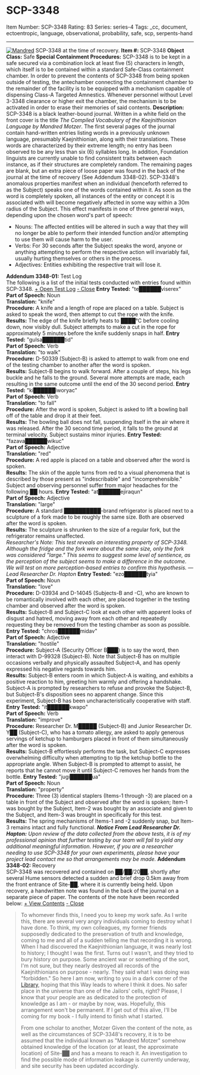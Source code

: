 # SCP-3348
Item Number: SCP-3348
Rating: 83
Series: series-4
Tags: _cc, document, ectoentropic, language, observational, probability, safe, scp, serpents-hand

---

[![Mandred](https://scp-wiki.wdfiles.com/local--resized-images/scp-3348/Mandred/medium.jpg)](https://scp-wiki.wdfiles.com/local--files/scp-3348/Mandred)
SCP-3348 at the time of recovery.
**Item #:** SCP-3348
**Object Class:** Safe
**Special Containment Procedures:** SCP-3348 is to be kept in a safe secured via a combination lock at least five (5) characters in length, which itself is to be contained within a standard Safe-Class containment chamber.
In order to prevent the contents of SCP-3348 from being spoken outside of testing, the antechamber connecting the containment chamber to the remainder of the facility is to be equipped with a mechanism capable of dispensing Class-A Targeted Amnestics. Whenever personnel without Level 3-3348 clearance or higher exit the chamber, the mechanism is to be activated in order to erase their memories of said contents.
**Description:** SCP-3348 is a black leather-bound journal. Written in a white field on the front cover is the title _The Compiled Vocabulary of the Kaejnithionian Language by Mandred Motzer_.
The first several pages of the journal contain hand-written entries listing words in a previously unknown language, presumably Kaejnithionian, along with their translations. These words are characterized by their extreme length; no entry has been observed to be any less than six (6) syllables long. In addition, Foundation linguists are currently unable to find consistent traits between each instance, as if their structures are completely random.
The remaining pages are blank, but an extra piece of loose paper was found in the back of the journal at the time of recovery (See Addendum 3348-02).
SCP-3348's anomalous properties manifest when an individual (henceforth referred to as the Subject) speaks one of the words contained within it. As soon as the word is completely spoken, all instances of the entity or concept it is associated with will become negatively affected in some way within a 30m radius of the Subject. This effect manifests in one of three general ways, depending upon the chosen word's part of speech:
  * Nouns: The affected entities will be altered in such a way that they will no longer be able to perform their intended function and/or attempting to use them will cause harm to the user.
  * Verbs: For 30 seconds after the Subject speaks the word, anyone or anything attempting to perform the respective action will invariably fail, usually hurting themselves or others in the process.
  * Adjectives: Entities exhibiting the respective trait will lose it.

**Addendum 3348-01:** Test Log  
The following is a list of the initial tests conducted with entries found within SCP-3348.
[\+ Open Test Log](javascript:;)
[\- Close](javascript:;)
**Entry Tested:** "te██████viserex"  
**Part of Speech:** Noun  
**Translation:** "knife"  
**Procedure:** A knife and a length of rope are placed on a table. Subject is asked to speak the word, then attempt to cut the rope with the knife.  
**Results:** The edge of the knife briefly heats to ████°C before cooling down, now visibly dull. Subject attempts to make a cut in the rope for approximately 5 minutes before the knife suddenly snaps in half.
**Entry Tested:** "gulsa██████tid"  
**Part of Speech:** Verb  
**Translation:** "to walk"  
**Procedure:** D-50339 (Subject-B) is asked to attempt to walk from one end of the testing chamber to another after the word is spoken.  
**Results:** Subject-B begins to walk forward. After a couple of steps, his legs buckle and he falls to the ground. Several more attempts are made, each resulting in the same outcome until the end of the 30 second period.
**Entry Tested:** "ki██████iworyac"  
**Part of Speech:** Verb  
**Translation:** "to fall"  
**Procedure:** After the word is spoken, Subject is asked to lift a bowling ball off of the table and drop it at their feet.  
**Results:** The bowling ball does not fall, suspending itself in the air where it was released. After the 30 second time period, it falls to the ground at terminal velocity. Subject sustains minor injuries.
**Entry Tested:** "fazava██████wikuc"  
**Part of Speech:** Adjective  
**Translation:** "red"  
**Procedure:** A red apple is placed on a table and observed after the word is spoken.  
**Results:** The skin of the apple turns from red to a visual phenomena that is described by those present as "indescribable" and "incomprehensible." Subject and observing personnel suffer from major headaches for the following ██ hours.
**Entry Tested:** "at██████ejiraqun"  
**Part of Speech:** Adjective  
**Translation:** "large"  
**Procedure:** A standard ██████████-brand refrigerator is placed next to a sculpture of a fork made to be roughly the same size. Both are observed after the word is spoken.  
**Results:** The sculpture is shrunken to the size of a regular fork, but the refrigerator remains unaffected.  
_Researcher's Note: This test reveals an interesting property of SCP-3348. Although the fridge and the fork were about the same size, only the fork was considered "large." This seems to suggest some level of sentience, as the perception of the subject seems to make a difference in the outcome. We will test on more perception-based entries to confirm this hypothesis. —Lead Researcher Dr. Hapton_
**Entry Tested:** "ezo██████tyia"  
**Part of Speech:** Noun  
**Translation:** "love"  
**Procedure:** D-03934 and D-14045 (Subjects-B and -C), who are known to be romantically involved with each other, are placed together in the testing chamber and observed after the word is spoken.  
**Results:** Subject-B and Subject-C look at each other with apparent looks of disgust and hatred, moving away from each other and repeatedly requesting they be removed from the testing chamber as soon as possible.
**Entry Tested:** "chros██████midav"  
**Part of Speech:** Adjective  
**Translation:** "hostile"  
**Procedure:** Subject-A (Security Officer B███) is to say the word, then interact with D-99328 (Subject-B). Note that Subject-B has on multiple occasions verbally and physically assaulted Subject-A, and has openly expressed his negative regards towards him.  
**Results:** Subject-B enters room in which Subject-A is waiting, and exhibits a positive reaction to him, greeting him warmly and offering a handshake. Subject-A is prompted by researchers to refuse and provoke the Subject-B, but Subject-B's disposition sees no apparent change. Since this experiment, Subject-B has been uncharacteristically cooperative with staff.
**Entry Tested:** "it██████kwapo"  
**Part of Speech:** Verb  
**Translation:** "improve"  
**Procedure:** Researcher Dr. M█████ (Subject-B) and Junior Researcher Dr. Y██ (Subject-C), who has a tomato allergy, are asked to apply generous servings of ketchup to hamburgers placed in front of them simultaneously after the word is spoken.  
**Results:** Subject-B effortlessly performs the task, but Subject-C expresses overwhelming difficulty when attempting to tip the ketchup bottle to the appropriate angle. When Subject-B is prompted to attempt to assist, he reports that he cannot move it until Subject-C removes her hands from the bottle.
**Entry Tested:** "jugi██████ua"  
**Part of Speech:** Noun  
**Translation:** "property"  
**Procedure:** Three (3) identical staplers (Items-1 through -3) are placed on a table in front of the Subject and observed after the word is spoken; Item-1 was bought by the Subject, Item-2 was bought by an associate and given to the Subject, and Item-3 was brought in specifically for this test.  
**Results:** The spring mechanisms of Items-1 and -2 suddenly snap, but Item-3 remains intact and fully functional.
_**Notice From Lead Researcher Dr. Hapton:** Upon review of the data collected from the above tests, it is of my professional opinion that further testing by our team will fail to yield any additional meaningful information. However, if you are a researcher needing to use SCP-3348 for your own experiments, please have your project lead contact me so that arrangements may be made._
**Addendum 3348-02:** Recovery  
SCP-3348 was recovered and contained on ██/██/20██, shortly after several Hume sensors detected a sudden and brief drop 0.5km away from the front entrance of Site-██, where it is currently being held. Upon recovery, a handwritten note was found in the back of the journal on a separate piece of paper. The contents of the note have been recorded below:
[\+ View Contents](javascript:;)
[\- Close](javascript:;)
> To whomever finds this,
> I need you to keep my work safe. As I write this, there are several very angry individuals coming to destroy what I have done. To think, my own colleagues, my former friends supposedly dedicated to the preservation of truth and knowledge, coming to me and all of a sudden telling me that recording it is wrong. When I had discovered the Kaejnithionian language, it was nearly lost to history; I thought I was the first.
> Turns out I wasn't, and they tried to bury history on purpose. Some ancient war or something of the sort, I'm not sure, but they nearly destroyed all records of the Kaejnithionians on purpose - nearly. They said what I was doing was "forbidden." So here I am now, writing to you in a dark corner of the [Library](http://www.scp-wiki.net/serpent-s-hand-hub), hoping that this Way leads to where I think it does. No safer place in the universe than one of the Jailors' cells, right? Please, I know that your people are as dedicated to the protection of knowledge as I am - or maybe by now, was.
> Hopefully, this arrangement won't be permanent. If I get out of this alive, I'll be coming for my book - I fully intend to finish what I started.  
>    
>  From one scholar to another,
> Motzer
Given the content of the note, as well as the circumstances of SCP-3348's recovery, it is to be assumed that the individual known as "Mandred Motzer" somehow obtained knowledge of the location (or at least, the approximate location) of Site-██ and has a means to reach it. An investigation to find the possible mode of information leakage is currently underway, and site security has been updated accordingly.